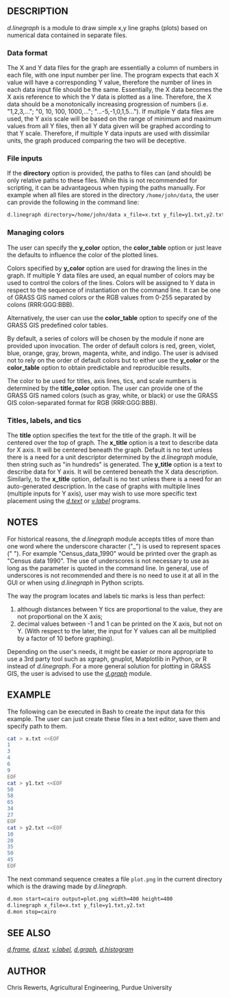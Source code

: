 ## DESCRIPTION

*d.linegraph* is a module to draw simple x,y line graphs (plots) based
on numerical data contained in separate files.

### Data format

The X and Y data files for the graph are essentially a column of numbers
in each file, with one input number per line. The program expects that
each X value will have a corresponding Y value, therefore the number of
lines in each data input file should be the same. Essentially, the X
data becomes the X axis reference to which the Y data is plotted as a
line. Therefore, the X data should be a monotonically increasing
progression of numbers (i.e. "1,2,3,..."; "0, 10, 100, 1000,...";
"...-5,-1,0,1,5..."). If multiple Y data files are used, the Y axis
scale will be based on the range of minimum and maximum values from all
Y files, then all Y data given will be graphed according to that Y
scale. Therefore, if multiple Y data inputs are used with dissimilar
units, the graph produced comparing the two will be deceptive.

### File inputs

If the **directory** option is provided, the paths to files can (and
should) be only relative paths to these files. While this is not
recommended for scripting, it can be advantageous when typing the paths
manually. For example when all files are stored in the directory
`/home/john/data`, the user can provide the following in the command
line:

```bash
d.linegraph directory=/home/john/data x_file=x.txt y_file=y1.txt,y2.txt
```

### Managing colors

The user can specify the **y_color** option, the **color_table** option
or just leave the defaults to influence the color of the plotted lines.

Colors specified by **y_color** option are used for drawing the lines in
the graph. If multiple Y data files are used, an equal number of colors
may be used to control the colors of the lines. Colors will be assigned
to Y data in respect to the sequence of instantiation on the command
line. It can be one of GRASS GIS named colors or the RGB values from
0-255 separated by colons (RRR:GGG:BBB).

Alternatively, the user can use the **color_table** option to specify
one of the GRASS GIS predefined color tables.

By default, a series of colors will be chosen by the module if none are
provided upon invocation. The order of default colors is red, green,
violet, blue, orange, gray, brown, magenta, white, and indigo. The user
is advised not to rely on the order of default colors but to either use
the **y_color** or the **color_table** option to obtain predictable and
reproducible results.

The color to be used for titles, axis lines, tics, and scale numbers is
determined by the **title_color** option. The user can provide one of
the GRASS GIS named colors (such as gray, white, or black) or use the
GRASS GIS colon-separated format for RGB (RRR:GGG:BBB).

### Titles, labels, and tics

The **title** option specifies the text for the title of the graph. It
will be centered over the top of graph. The **x_title** option is a text
to describe data for X axis. It will be centered beneath the graph.
Default is no text unless there is a need for a unit descriptor
determined by the *d.linegraph* module, then string such as "in
hundreds" is generated. The **y_title** option is a text to describe
data for Y axis. It will be centered beneath the X data description.
Similarly, to the **x_title** option, default is no text unless there is
a need for an auto-generated description. In the case of graphs with
multiple lines (multiple inputs for Y axis), user may wish to use more
specific text placement using the *[d.text](d.text.md)* or
*[v.label](v.label.md)* programs.

## NOTES

For historical reasons, the *d.linegraph* module accepts titles of more
than one word where the underscore character ("\_") is used to represent
spaces (" "). For example "Census_data_1990" would be printed over the
graph as "Census data 1990". The use of underscores is not necessary to
use as long as the parameter is quoted in the command line. In general,
use of underscores is not recommended and there is no need to use it at
all in the GUI or when using *d.linegraph* in Python scripts.

The way the program locates and labels tic marks is less than perfect:

1) although distances between Y tics are proportional to the value, they
are not proportional on the X axis;
2) decimal values between -1 and 1 can be printed on the X axis, but not
on Y. (With respect to the later, the input for Y values can all be
multiplied by a factor of 10 before graphing).

Depending on the user's needs, it might be easier or more appropriate to
use a 3rd party tool such as xgraph, gnuplot, Matplotlib in Python, or R
instead of *d.linegraph*. For a more general solution for plotting in
GRASS GIS, the user is advised to use the *[d.graph](d.graph.md)*
module.

## EXAMPLE

The following can be executed in Bash to create the input data for this
example. The user can just create these files in a text editor, save
them and specify path to them.

```bash
cat > x.txt <<EOF
1
3
4
6
9
EOF
cat > y1.txt <<EOF
50
58
65
34
27
EOF
cat > y2.txt <<EOF
10
20
35
50
45
EOF
```

The next command sequence creates a file `plot.png` in the current
directory which is the drawing made by *d.linegraph*.

```bash
d.mon start=cairo output=plot.png width=400 height=400
d.linegraph x_file=x.txt y_file=y1.txt,y2.txt
d.mon stop=cairo
```

## SEE ALSO

*[d.frame](d.frame.md), [d.text](d.text.md), [v.label](v.label.md),
[d.graph](d.graph.md), [d.histogram](d.histogram.md)*

## AUTHOR

Chris Rewerts, Agricultural Engineering, Purdue University
